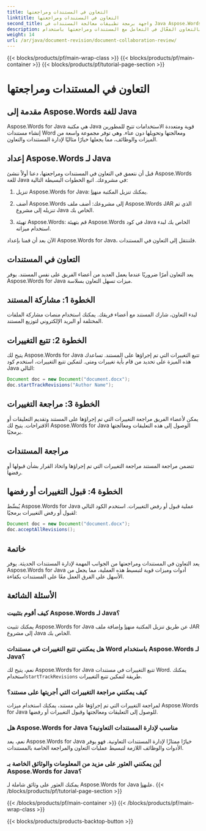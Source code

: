 ```yaml
---
title: التعاون في المستندات ومراجعتها
linktitle: التعاون في المستندات ومراجعتها
second_title: واجهة برمجة تطبيقات معالجة المستندات في Java Aspose.Words
description: استمتع بالتعاون الفعّال في التعامل مع المستندات ومراجعتها باستخدام Aspose.Words for Java. تعرّف على كيفية تتبع التغييرات ومشاركة المستندات وتبسيط سير العمل.
weight: 14
url: /ar/java/document-revision/document-collaboration-review/
---
```


{{< blocks/products/pf/main-wrap-class >}}
{{< blocks/products/pf/main-container >}}
{{< blocks/products/pf/tutorial-page-section >}}

# التعاون في المستندات ومراجعتها


## مقدمة إلى Aspose.Words للغة Java

Aspose.Words for Java هي مكتبة Java قوية ومتعددة الاستخدامات تتيح للمطورين إنشاء مستندات Word ومعالجتها وتحويلها دون عناء. وهي توفر مجموعة واسعة من الميزات والوظائف، مما يجعلها خيارًا مثاليًا لإدارة المستندات والتعاون.

## إعداد Aspose.Words لـ Java

قبل أن نتعمق في التعاون في المستندات ومراجعتها، دعنا أولاً ننشئ Aspose.Words للغة Java في مشروعك. اتبع الخطوات البسيطة التالية:

1.  تنزيل Aspose.Words for Java: يمكنك تنزيل المكتبة من[هنا](https://releases.aspose.com/words/java/).

2. أضف Aspose.Words إلى مشروعك: أضف ملف Aspose.Words JAR الذي تم تنزيله إلى مشروع Java الخاص بك.

3. تهيئة Aspose.Words: قم بتهيئة Aspose.Words في كود Java الخاص بك لبدء استخدام ميزاته.

الآن بعد أن قمنا بإعداد Aspose.Words for Java، فلننتقل إلى التعاون في المستندات.

## التعاون في المستندات

يعد التعاون أمرًا ضروريًا عندما يعمل العديد من أعضاء الفريق على نفس المستند. يوفر Aspose.Words for Java ميزات تسهل التعاون بسلاسة.

## الخطوة 1: مشاركة المستند

لبدء التعاون، شارك المستند مع أعضاء فريقك. يمكنك استخدام منصات مشاركة الملفات المختلفة أو البريد الإلكتروني لتوزيع المستند.

## الخطوة 2: تتبع التغييرات

يتيح لك Aspose.Words for Java تتبع التغييرات التي تم إجراؤها على المستند. تساعدك هذه الميزة على تحديد من قام بأية تغييرات ومتى. لتمكين تتبع التغييرات، استخدم كود Java التالي:

```java
Document doc = new Document("document.docx");
doc.startTrackRevisions("Author Name");
```

## الخطوة 3: مراجعة التغييرات

يمكن لأعضاء الفريق مراجعة التغييرات التي تم إجراؤها على المستند وتقديم التعليقات أو الاقتراحات. يتيح لك Aspose.Words for Java الوصول إلى هذه التعليقات ومعالجتها برمجيًا.

## مراجعة المستندات

تتضمن مراجعة المستند مراجعة التغييرات التي تم إجراؤها واتخاذ القرار بشأن قبولها أو رفضها.

## الخطوة 4: قبول التغييرات أو رفضها

يُبسِّط Aspose.Words for Java عملية قبول أو رفض التغييرات. استخدم الكود التالي لقبول أو رفض التغييرات برمجيًا:

```java
Document doc = new Document("document.docx");
doc.acceptAllRevisions();
```

## خاتمة

يعد التعاون في المستندات ومراجعتها من الجوانب المهمة لإدارة المستندات الحديثة. يوفر Aspose.Words for Java أدوات وميزات قوية لتبسيط هذه العملية، مما يجعل من الأسهل على الفرق العمل معًا على المستندات بكفاءة.

## الأسئلة الشائعة

### كيف أقوم بتثبيت Aspose.Words لـ Java؟

 يمكنك تثبيت Aspose.Words for Java عن طريق تنزيل المكتبة من[هنا](https://releases.aspose.com/words/java/) وإضافة ملف JAR إلى مشروع Java الخاص بك.

### هل يمكنني تتبع التغييرات في مستندات Word باستخدام Aspose.Words لـ Java؟

 نعم، يتيح لك Aspose.Words for Java تتبع التغييرات في مستندات Word. يمكنك استخدام`startTrackRevisions` طريقة لتمكين تتبع التغييرات.

### كيف يمكنني مراجعة التغييرات التي أجريتها على مستند؟

لمراجعة التغييرات التي تم إجراؤها على مستند، يمكنك استخدام ميزات Aspose.Words for Java للوصول إلى التعليقات ومعالجتها وقبول التغييرات أو رفضها.

### هل Aspose.Words for Java مناسب لإدارة المستندات التعاونية؟

نعم، يعد Aspose.Words for Java خيارًا ممتازًا لإدارة المستندات التعاونية. فهو يوفر الأدوات والوظائف اللازمة لتبسيط عمليات التعاون والمراجعة الخاصة بالمستندات.

### أين يمكنني العثور على مزيد من المعلومات والوثائق الخاصة بـ Aspose.Words for Java؟

 يمكنك العثور على وثائق شاملة لـ Aspose.Words for Java على[هنا](https://reference.aspose.com/words/java/).
{{< /blocks/products/pf/tutorial-page-section >}}

{{< /blocks/products/pf/main-container >}}
{{< /blocks/products/pf/main-wrap-class >}}

{{< blocks/products/products-backtop-button >}}
